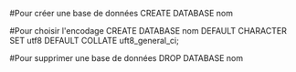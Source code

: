 #Pour créer une base de données
CREATE DATABASE nom

#Pour choisir l'encodage
CREATE DATABASE nom
DEFAULT CHARACTER SET utf8
DEFAULT COLLATE uft8_general_ci;

#Pour supprimer une base de données
DROP DATABASE nom
